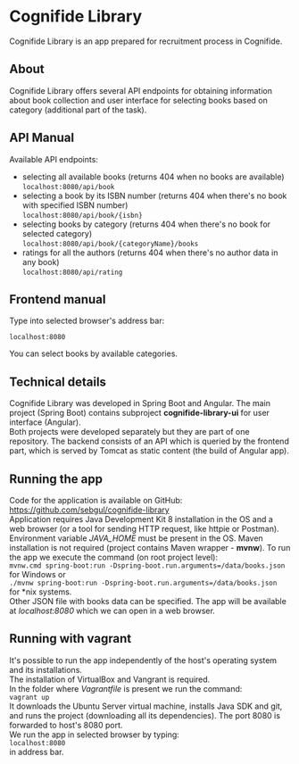 # Cognifide Library

Cognifide Library is an app prepared for recruitment process in Cognifide.

## About

Cognifide Library offers several API endpoints for obtaining information about book collection and user interface for selecting books based on category (additional part of the task).

## API Manual

Available API endpoints:
- selecting all available books (returns 404 when no books are available)<br>
`localhost:8080/api/book`
- selecting a book by its ISBN number (returns 404 when there's no book with specified ISBN number)<br>
`localhost:8080/api/book/{isbn}`
- selecting books by category (returns 404 when there's no book for selected category)<br>
`localhost:8080/api/book/{categoryName}/books`
- ratings for all the authors (returns 404 when there's no author data in any book)<br>
`localhost:8080/api/rating`

## Frontend manual

Type into selected browser's address bar:

`localhost:8080`

You can select books by available categories.

## Technical details

Cognifide Library was developed in Spring Boot and Angular.
The main project (Spring Boot) contains subproject **cognifide-library-ui** for user interface (Angular).<br>
Both projects were developed separately but they are part of one repository. The backend consists of an API which is queried by the frontend part, which is served by Tomcat as static content (the build of Angular app).

## Running the app

Code for the application is available on GitHub:<br>
https://github.com/sebgul/cognifide-library<br>
Application requires Java Development Kit 8 installation in the OS and a web browser (or a tool for sending HTTP request, like httpie or Postman). Environment variable *JAVA_HOME* must be present in the OS. Maven installation is not required (project contains Maven wrapper - **mvnw**).
To run the app we execute the command (on root project level):<br>
`mvnw.cmd spring-boot:run -Dspring-boot.run.arguments=/data/books.json`<br>
for Windows or<br>
`./mvnw spring-boot:run -Dspring-boot.run.arguments=/data/books.json`<br>
for *nix systems.<br>
Other JSON file with books data can be specified.
The app will be available at *localhost:8080* which we can open in a web browser.

## Running with vagrant

It's possible to run the app independently of the host's operating system and its installations.
<br>
The installation of VirtualBox and Vangrant is required.
<br>
In the folder where *Vagrantfile* is present we run the command:<br>
`vagrant up`
<br>
It downloads the Ubuntu Server virtual machine, installs Java SDK and git, and runs the project (downloading all its dependencies). The port 8080 is forwarded to host's 8080 port.<br>
We run the app in selected browser by typing:<br>
`localhost:8080`
<br>
in address bar.
